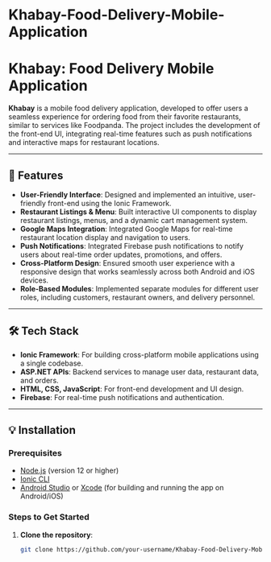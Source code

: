 # Khabay-Food-Delivery-Mobile-Application

# Khabay: Food Delivery Mobile Application

**Khabay** is a mobile food delivery application, developed to offer users a seamless experience for ordering food from their favorite restaurants, similar to services like Foodpanda. The project includes the development of the front-end UI, integrating real-time features such as push notifications and interactive maps for restaurant locations.

---

## 🚀 Features

- **User-Friendly Interface**: Designed and implemented an intuitive, user-friendly front-end using the Ionic Framework.
- **Restaurant Listings & Menu**: Built interactive UI components to display restaurant listings, menus, and a dynamic cart management system.
- **Google Maps Integration**: Integrated Google Maps for real-time restaurant location display and navigation to users.
- **Push Notifications**: Integrated Firebase push notifications to notify users about real-time order updates, promotions, and offers.
- **Cross-Platform Design**: Ensured smooth user experience with a responsive design that works seamlessly across both Android and iOS devices.
- **Role-Based Modules**: Implemented separate modules for different user roles, including customers, restaurant owners, and delivery personnel.
  
---

## 🛠️ Tech Stack

- **Ionic Framework**: For building cross-platform mobile applications using a single codebase.
- **ASP.NET APIs**: Backend services to manage user data, restaurant data, and orders.
- **HTML, CSS, JavaScript**: For front-end development and UI design.
- **Firebase**: For real-time push notifications and authentication.

---

## 💡 Installation

### Prerequisites

- [Node.js](https://nodejs.org/) (version 12 or higher)
- [Ionic CLI](https://ionicframework.com/docs/cli)
- [Android Studio](https://developer.android.com/studio) or [Xcode](https://developer.apple.com/xcode/) (for building and running the app on Android/iOS)

### Steps to Get Started

1. **Clone the repository**:
   ```bash
   git clone https://github.com/your-username/Khabay-Food-Delivery-Mobile-Application.git
